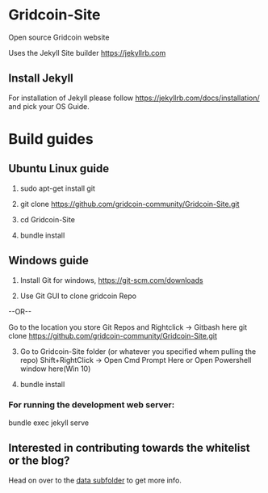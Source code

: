 # Gridcoin-Site
Open source Gridcoin website

Uses the Jekyll Site builder
https://jekyllrb.com
## Install Jekyll

For installation of Jekyll please follow https://jekyllrb.com/docs/installation/ and pick your OS Guide.

# Build guides
## Ubuntu Linux guide

1. sudo apt-get install git

2. git clone https://github.com/gridcoin-community/Gridcoin-Site.git

3. cd Gridcoin-Site

4. bundle install 

## Windows guide
1. Install Git for windows, https://git-scm.com/downloads

2. Use Git GUI to clone gridcoin Repo

--OR--

Go to the location you store Git Repos and Rightclick -> Gitbash here
git clone https://github.com/gridcoin-community/Gridcoin-Site.git

3. Go to Gridcoin-Site folder (or whatever you specified whem pulling the repo)
Shift+RightClick -> Open Cmd Prompt Here or Open Powershell window here(Win 10)

4. bundle install 

### For running the development web server:

bundle exec jekyll serve

## Interested in contributing towards the whitelist or the blog?

Head on over to the [data subfolder](https://github.com/gridcoin-community/Gridcoin-Site/tree/master/data) to get more info.
